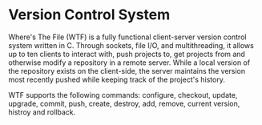 # Version Control System

Where's The File (WTF) is a fully functional client-server version control system written in C. Through sockets, file I/O, and multithreading, it 
allows up to ten clients to interact with, push projects to, get projects from and otherwise modify a repository in a remote server. While a local 
version of the repository exists on the client-side, the server maintains the version most recently pushed while keeping track of the project's 
history. 

WTF supports the following commands: configure, checkout, update, upgrade, commit, push, create, destroy, add, remove, current version, histroy and 
rollback.  
